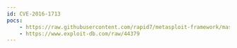 ```yaml
---
id: CVE-2016-1713
pocs:
    - https://raw.githubusercontent.com/rapid7/metasploit-framework/master/modules/exploits/multi/http/vtiger_logo_upload_exec.rb
    - https://www.exploit-db.com/raw/44379
---
```

